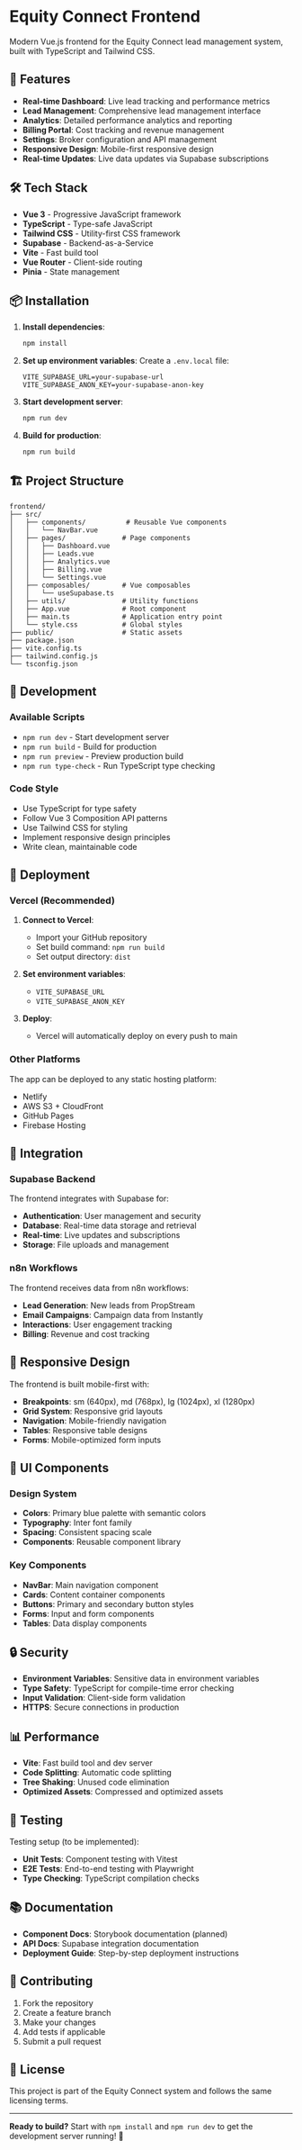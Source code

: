 # Equity Connect Frontend

Modern Vue.js frontend for the Equity Connect lead management system, built with TypeScript and Tailwind CSS.

## 🚀 Features

- **Real-time Dashboard**: Live lead tracking and performance metrics
- **Lead Management**: Comprehensive lead management interface
- **Analytics**: Detailed performance analytics and reporting
- **Billing Portal**: Cost tracking and revenue management
- **Settings**: Broker configuration and API management
- **Responsive Design**: Mobile-first responsive design
- **Real-time Updates**: Live data updates via Supabase subscriptions

## 🛠 Tech Stack

- **Vue 3** - Progressive JavaScript framework
- **TypeScript** - Type-safe JavaScript
- **Tailwind CSS** - Utility-first CSS framework
- **Supabase** - Backend-as-a-Service
- **Vite** - Fast build tool
- **Vue Router** - Client-side routing
- **Pinia** - State management

## 📦 Installation

1. **Install dependencies**:
   ```bash
   npm install
   ```

2. **Set up environment variables**:
   Create a `.env.local` file:
   ```env
   VITE_SUPABASE_URL=your-supabase-url
   VITE_SUPABASE_ANON_KEY=your-supabase-anon-key
   ```

3. **Start development server**:
   ```bash
   npm run dev
   ```

4. **Build for production**:
   ```bash
   npm run build
   ```

## 🏗 Project Structure

```
frontend/
├── src/
│   ├── components/          # Reusable Vue components
│   │   └── NavBar.vue
│   ├── pages/              # Page components
│   │   ├── Dashboard.vue
│   │   ├── Leads.vue
│   │   ├── Analytics.vue
│   │   ├── Billing.vue
│   │   └── Settings.vue
│   ├── composables/        # Vue composables
│   │   └── useSupabase.ts
│   ├── utils/              # Utility functions
│   ├── App.vue             # Root component
│   ├── main.ts             # Application entry point
│   └── style.css           # Global styles
├── public/                 # Static assets
├── package.json
├── vite.config.ts
├── tailwind.config.js
└── tsconfig.json
```

## 🔧 Development

### Available Scripts

- `npm run dev` - Start development server
- `npm run build` - Build for production
- `npm run preview` - Preview production build
- `npm run type-check` - Run TypeScript type checking

### Code Style

- Use TypeScript for type safety
- Follow Vue 3 Composition API patterns
- Use Tailwind CSS for styling
- Implement responsive design principles
- Write clean, maintainable code

## 🚀 Deployment

### Vercel (Recommended)

1. **Connect to Vercel**:
   - Import your GitHub repository
   - Set build command: `npm run build`
   - Set output directory: `dist`

2. **Set environment variables**:
   - `VITE_SUPABASE_URL`
   - `VITE_SUPABASE_ANON_KEY`

3. **Deploy**:
   - Vercel will automatically deploy on every push to main

### Other Platforms

The app can be deployed to any static hosting platform:
- Netlify
- AWS S3 + CloudFront
- GitHub Pages
- Firebase Hosting

## 🔗 Integration

### Supabase Backend

The frontend integrates with Supabase for:
- **Authentication**: User management and security
- **Database**: Real-time data storage and retrieval
- **Real-time**: Live updates and subscriptions
- **Storage**: File uploads and management

### n8n Workflows

The frontend receives data from n8n workflows:
- **Lead Generation**: New leads from PropStream
- **Email Campaigns**: Campaign data from Instantly
- **Interactions**: User engagement tracking
- **Billing**: Revenue and cost tracking

## 📱 Responsive Design

The frontend is built mobile-first with:
- **Breakpoints**: sm (640px), md (768px), lg (1024px), xl (1280px)
- **Grid System**: Responsive grid layouts
- **Navigation**: Mobile-friendly navigation
- **Tables**: Responsive table designs
- **Forms**: Mobile-optimized form inputs

## 🎨 UI Components

### Design System

- **Colors**: Primary blue palette with semantic colors
- **Typography**: Inter font family
- **Spacing**: Consistent spacing scale
- **Components**: Reusable component library

### Key Components

- **NavBar**: Main navigation component
- **Cards**: Content container components
- **Buttons**: Primary and secondary button styles
- **Forms**: Input and form components
- **Tables**: Data display components

## 🔒 Security

- **Environment Variables**: Sensitive data in environment variables
- **Type Safety**: TypeScript for compile-time error checking
- **Input Validation**: Client-side form validation
- **HTTPS**: Secure connections in production

## 📊 Performance

- **Vite**: Fast build tool and dev server
- **Code Splitting**: Automatic code splitting
- **Tree Shaking**: Unused code elimination
- **Optimized Assets**: Compressed and optimized assets

## 🧪 Testing

Testing setup (to be implemented):
- **Unit Tests**: Component testing with Vitest
- **E2E Tests**: End-to-end testing with Playwright
- **Type Checking**: TypeScript compilation checks

## 📚 Documentation

- **Component Docs**: Storybook documentation (planned)
- **API Docs**: Supabase integration documentation
- **Deployment Guide**: Step-by-step deployment instructions

## 🤝 Contributing

1. Fork the repository
2. Create a feature branch
3. Make your changes
4. Add tests if applicable
5. Submit a pull request

## 📄 License

This project is part of the Equity Connect system and follows the same licensing terms.

---

**Ready to build?** Start with `npm install` and `npm run dev` to get the development server running! 🚀
